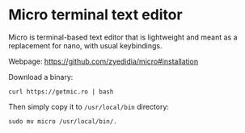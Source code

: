# Micro terminal text editor

Micro is terminal-based text editor that is lightweight and meant as a replacement for nano, with usual keybindings.

Webpage: https://github.com/zyedidia/micro#installation

Download a binary:
```
curl https://getmic.ro | bash
```

Then simply copy it to `/usr/local/bin` directory:
```
sudo mv micro /usr/local/bin/.
```
